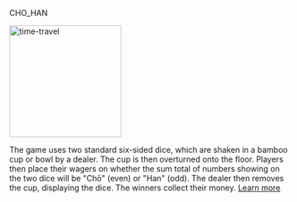 CHO_HAN

<img align="center" width="200" alt="time-travel" src="https://upload.wikimedia.org/wikipedia/commons/thumb/0/04/160327_White_dice_08.jpg/1024px-160327_White_dice_08.jpg">

The game uses two standard six-sided dice, which are shaken in a bamboo cup or bowl by a dealer. The cup is then overturned onto the floor. Players then place their wagers on whether the sum total of numbers showing on the two dice will be "Chō" (even) or "Han" (odd). The dealer then removes the cup, displaying the dice. The winners collect their money. [Learn more](https://en.wikipedia.org/wiki/Ch%C5%8D-han)
